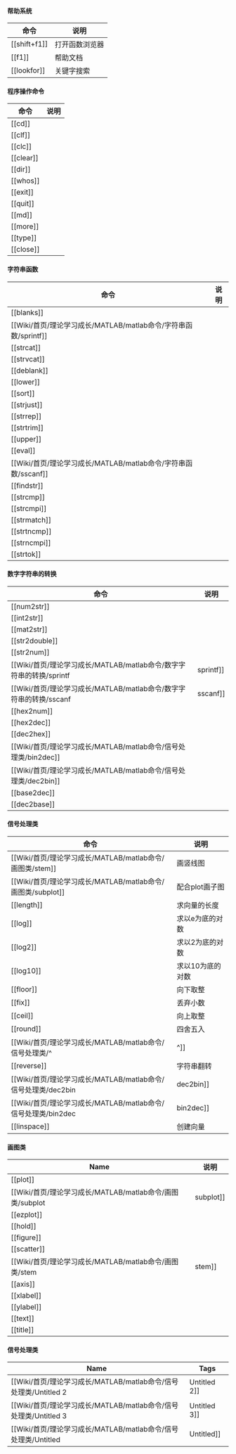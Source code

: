 #### 帮助系统

|命令|说明|
|---|---|
|[[shift+f1]]|打开函数浏览器|
|[[f1]]|帮助文档|
|[[lookfor]]|关键字搜索|

  
  

#### 程序操作命令

|命令|说明|
|---|---|
|[[cd]]||
|[[clf]]||
|[[clc]]||
|[[clear]]||
|[[dir]]||
|[[whos]]||
|[[exit]]||
|[[quit]]||
|[[md]]||
|[[more]]||
|[[type]]||
|[[close]]||

  
  

#### 字符串函数

|命令|说明|
|---|---|
|[[blanks]]||
|[[Wiki/首页/理论学习成长/MATLAB/matlab命令/字符串函数/sprintf]]||
|[[strcat]]||
|[[strvcat]]||
|[[deblank]]||
|[[lower]]||
|[[sort]]||
|[[strjust]]||
|[[strrep]]||
|[[strtrim]]||
|[[upper]]||
|[[eval]]||
|[[Wiki/首页/理论学习成长/MATLAB/matlab命令/字符串函数/sscanf]]||
|[[findstr]]||
|[[strcmp]]||
|[[strcmpi]]||
|[[strmatch]]||
|[[strtncmp]]||
|[[strncmpi]]||
|[[strtok]]||

  
  

#### 数字字符串的转换

|命令|说明|
|---|---|
|[[num2str]]||
|[[int2str]]||
|[[mat2str]]||
|[[str2double]]||
|[[str2num]]||
|[[Wiki/首页/理论学习成长/MATLAB/matlab命令/数字字符串的转换/sprintf|sprintf]]||
|[[Wiki/首页/理论学习成长/MATLAB/matlab命令/数字字符串的转换/sscanf|sscanf]]||
|[[hex2num]]||
|[[hex2dec]]||
|[[dec2hex]]||
|[[Wiki/首页/理论学习成长/MATLAB/matlab命令/信号处理类/bin2dec]]||
|[[Wiki/首页/理论学习成长/MATLAB/matlab命令/信号处理类/dec2bin]]||
|[[base2dec]]||
|[[dec2base]]||

  
  

  

#### 信号处理类

|命令|说明|
|---|---|
|[[Wiki/首页/理论学习成长/MATLAB/matlab命令/画图类/stem]]|画竖线图|
|[[Wiki/首页/理论学习成长/MATLAB/matlab命令/画图类/subplot]]|配合plot画子图|
|[[length]]|求向量的长度|
|[[log]]|求以e为底的对数|
|[[log2]]|求以2为底的对数|
|[[log10]]|求以10为底的对数|
|[[floor]]|向下取整|
|[[fix]]|丢弃小数|
|[[ceil]]|向上取整|
|[[round]]|四舍五入|
|[[Wiki/首页/理论学习成长/MATLAB/matlab命令/信号处理类/^|^]]|求幂|
|[[reverse]]|字符串翻转|
|[[Wiki/首页/理论学习成长/MATLAB/matlab命令/信号处理类/dec2bin|dec2bin]]|十进制转二进制字符串|
|[[Wiki/首页/理论学习成长/MATLAB/matlab命令/信号处理类/bin2dec|bin2dec]]|二进制转十进制|
|[[linspace]]|创建向量|

  
  

#### 画图类

|Name|说明|
|---|---|
|[[plot]]||
|[[Wiki/首页/理论学习成长/MATLAB/matlab命令/画图类/subplot|subplot]]||
|[[ezplot]]||
|[[hold]]||
|[[figure]]||
|[[scatter]]||
|[[Wiki/首页/理论学习成长/MATLAB/matlab命令/画图类/stem|stem]]||
|[[axis]]||
|[[xlabel]]||
|[[ylabel]]||
|[[text]]||
|[[title]]||

  
  

#### 信号处理类

|Name|Tags|
|---|---|
|[[Wiki/首页/理论学习成长/MATLAB/matlab命令/信号处理类/Untitled 2|Untitled 2]]||
|[[Wiki/首页/理论学习成长/MATLAB/matlab命令/信号处理类/Untitled 3|Untitled 3]]||
|[[Wiki/首页/理论学习成长/MATLAB/matlab命令/信号处理类/Untitled|Untitled]]||